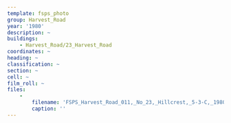 ```yaml
---
template: fsps_photo
group: Harvest_Road
year: '1980'
description: ~
buildings:
    - Harvest_Road/23_Harvest_Road
coordinates: ~
heading: ~
classification: ~
section: ~
cell: ~
film_roll: ~
files:
    -
        filename: 'FSPS_Harvest_Road_011,_No_23,_Hillcrest,_5-3-C,_1980.png'
        caption: ''
---
```

